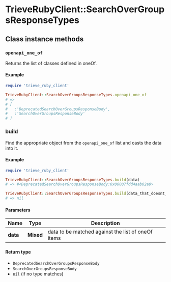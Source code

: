 # TrieveRubyClient::SearchOverGroupsResponseTypes

## Class instance methods

### `openapi_one_of`

Returns the list of classes defined in oneOf.

#### Example

```ruby
require 'trieve_ruby_client'

TrieveRubyClient::SearchOverGroupsResponseTypes.openapi_one_of
# =>
# [
#   :'DeprecatedSearchOverGroupsResponseBody',
#   :'SearchOverGroupsResponseBody'
# ]
```

### build

Find the appropriate object from the `openapi_one_of` list and casts the data into it.

#### Example

```ruby
require 'trieve_ruby_client'

TrieveRubyClient::SearchOverGroupsResponseTypes.build(data)
# => #<DeprecatedSearchOverGroupsResponseBody:0x00007fdd4aab02a0>

TrieveRubyClient::SearchOverGroupsResponseTypes.build(data_that_doesnt_match)
# => nil
```

#### Parameters

| Name | Type | Description |
| ---- | ---- | ----------- |
| **data** | **Mixed** | data to be matched against the list of oneOf items |

#### Return type

- `DeprecatedSearchOverGroupsResponseBody`
- `SearchOverGroupsResponseBody`
- `nil` (if no type matches)

